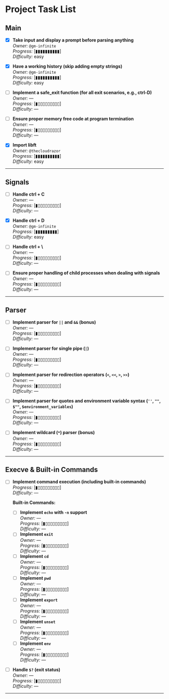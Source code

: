 # Project Task List

## Main

- [x] **Take input and display a prompt before parsing anything**  
  *Owner:* `@gm-infinite`  
  *Progress:* [▮▮▮▮▮▮▮▮▮▮]  
  *Difficulty:* easy

- [x] **Have a working history (skip adding empty strings)**  
  *Owner:* `@gm-infinite`  
  *Progress:* [▮▮▮▮▮▮▮▮▮▮]  
  *Difficulty:* easy

- [ ] **Implement a safe_exit function (for all exit scenarios, e.g., ctrl-D)**  
  *Owner:* —  
  *Progress:* [▮▯▯▯▯▯▯▯▯▯]  
  *Difficulty:* —

- [ ] **Ensure proper memory free code at program termination**  
  *Owner:* —  
  *Progress:* [▮▯▯▯▯▯▯▯▯▯]  
  *Difficulty:* —

- [x] **Import libft**  
  *Owner:* `@thecloudrazor`  
  *Progress:* [▮▮▮▮▮▮▮▮▮▮]  
  *Difficulty:* easy

---

## Signals

- [ ] **Handle ctrl + C**  
  *Owner:* —  
  *Progress:* [▮▯▯▯▯▯▯▯▯▯]  
  *Difficulty:* —

- [x] **Handle ctrl + D**  
  *Owner:* `@gm-infinite`  
  *Progress:* [▮▮▮▮▮▮▮▮▮]  
  *Difficulty:* easy

- [ ] **Handle ctrl + \\**  
  *Owner:* —  
  *Progress:* [▮▯▯▯▯▯▯▯▯▯]  
  *Difficulty:* —

- [ ] **Ensure proper handling of child processes when dealing with signals**  
  *Owner:* —  
  *Progress:* [▮▯▯▯▯▯▯▯▯▯]  
  *Difficulty:* —

---

## Parser

- [ ] **Implement parser for `||` and `&&` (bonus)**  
  *Owner:* —  
  *Progress:* [▮▯▯▯▯▯▯▯▯▯]  
  *Difficulty:* —

- [ ] **Implement parser for single pipe (`|`)**  
  *Owner:* —  
  *Progress:* [▮▯▯▯▯▯▯▯▯▯]  
  *Difficulty:* —

- [ ] **Implement parser for redirection operators (`<`, `<<`, `>`, `>>`)**  
  *Owner:* —  
  *Progress:* [▮▯▯▯▯▯▯▯▯▯]  
  *Difficulty:* —

- [ ] **Implement parser for quotes and environment variable syntax (`''`, `""`, `$""`, `$environment_variables`)**  
  *Owner:* —  
  *Progress:* [▮▯▯▯▯▯▯▯▯▯]  
  *Difficulty:* —

- [ ] **Implement wildcard (`*`) parser (bonus)**  
  *Owner:* —  
  *Progress:* [▮▯▯▯▯▯▯▯▯▯]  
  *Difficulty:* —

---

## Execve & Built-in Commands

- [ ] **Implement command execution (including built-in commands)**  
  *Progress:* [▮▯▯▯▯▯▯▯▯▯]  
  *Difficulty:* —

  **Built-in Commands:**
  - [ ] **Implement `echo` with `-n` support**  
    *Owner:* —  
    *Progress:* [▮▯▯▯▯▯▯▯▯▯]  
    *Difficulty:* —
  - [ ] **Implement `exit`**  
    *Owner:* —  
    *Progress:* [▮▯▯▯▯▯▯▯▯▯]  
    *Difficulty:* —
  - [ ] **Implement `cd`**  
    *Owner:* —  
    *Progress:* [▮▯▯▯▯▯▯▯▯▯]  
    *Difficulty:* —
  - [ ] **Implement `pwd`**  
    *Owner:* —  
    *Progress:* [▮▯▯▯▯▯▯▯▯▯]  
    *Difficulty:* —
  - [ ] **Implement `export`**  
    *Owner:* —  
    *Progress:* [▮▯▯▯▯▯▯▯▯▯]  
    *Difficulty:* —
  - [ ] **Implement `unset`**  
    *Owner:* —  
    *Progress:* [▮▯▯▯▯▯▯▯▯▯]  
    *Difficulty:* —
  - [ ] **Implement `env`**  
    *Owner:* —  
    *Progress:* [▮▯▯▯▯▯▯▯▯▯]  
    *Difficulty:* —

- [ ] **Handle `$?` (exit status)**  
  *Owner:* —  
  *Progress:* [▮▯▯▯▯▯▯▯▯▯]  
  *Difficulty:* —

---
